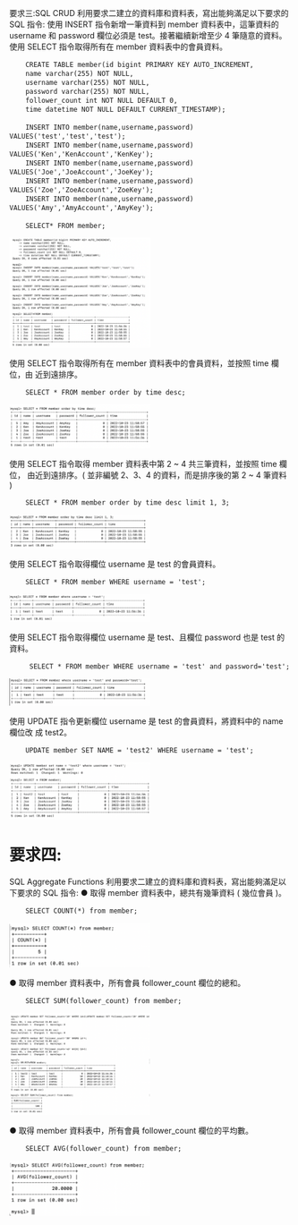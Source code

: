 

要求三:SQL CRUD 利用要求二建立的資料庫和資料表，寫出能夠滿足以下要求的 SQL 指令:
使用 INSERT 指令新增一筆資料到 member 資料表中，這筆資料的 username 和 password 欄位必須是 test。接著繼續新增至少 4 筆隨意的資料。
使用 SELECT 指令取得所有在 member 資料表中的會員資料。
        
        CREATE TABLE member(id bigint PRIMARY KEY AUTO_INCREMENT,
        name varchar(255) NOT NULL,
        username varchar(255) NOT NULL,
        password varchar(255) NOT NULL,
        follower_count int NOT NULL DEFAULT 0,
        time datetime NOT NULL DEFAULT CURRENT_TIMESTAMP);

        INSERT INTO member(name,username,password) VALUES('test','test','test');
        INSERT INTO member(name,username,password) VALUES('Ken','KenAccount','KenKey');
        INSERT INTO member(name,username,password) VALUES('Joe','JoeAccount','JoeKey');
        INSERT INTO member(name,username,password) VALUES('Zoe','ZoeAccount','ZoeKey');
        INSERT INTO member(name,username,password) VALUES('Amy','AmyAccount','AmyKey');

        SELECT* FROM member;
        
<img src="https://github.com/mo-guai/front-end-beginner/blob/main/week05/week05-img/Week05-3-1.png" width="50%">


使用 SELECT 指令取得所有在 member 資料表中的會員資料，並按照 time 欄位，由
近到遠排序。

        SELECT * FROM member order by time desc;
        
<img src="https://github.com/mo-guai/front-end-beginner/blob/main/week05/week05-img/Week05-3-2.png" width="50%">


使用 SELECT 指令取得 member 資料表中第 2 ~ 4 共三筆資料，並按照 time 欄位，
由近到遠排序。( 並非編號 2、3、4 的資料，而是排序後的第 2 ~ 4 筆資料 )

        SELECT * FROM member order by time desc limit 1, 3;
        
<img src="https://github.com/mo-guai/front-end-beginner/blob/main/week05/week05-img/Week05-3-3.png" width="50%">


使用 SELECT 指令取得欄位 username 是 test 的會員資料。

        SELECT * FROM member WHERE username = 'test';
        
<img src="https://github.com/mo-guai/front-end-beginner/blob/main/week05/week05-img/Week05-3-4.png" width="50%">

       
        
        
使用 SELECT 指令取得欄位 username 是 test、且欄位 password 也是 test 的資料。

         SELECT * FROM member WHERE username = 'test' and password='test';
         
<img src="https://github.com/mo-guai/front-end-beginner/blob/main/week05/week05-img/Week05-3-5.png" width="50%">


使用 UPDATE 指令更新欄位 username 是 test 的會員資料，將資料中的 name 欄位改
成 test2。

        UPDATE member SET NAME = 'test2' WHERE username = 'test';
        
<img src="https://github.com/mo-guai/front-end-beginner/blob/main/week05/week05-img/Week05-3-6.png" width="50%">





要求四:
======
SQL Aggregate Functions 利用要求二建立的資料庫和資料表，寫出能夠滿足以下要求的 SQL 指令:
● 取得 member 資料表中，總共有幾筆資料 ( 幾位會員 )。

        SELECT COUNT(*) from member;

<img src="https://github.com/mo-guai/front-end-beginner/blob/main/week05/week05-img/Week05-4-1.png" width="50%">



● 取得 member 資料表中，所有會員 follower_count 欄位的總和。

        SELECT SUM(follower_count) from member;

<img src="https://github.com/mo-guai/front-end-beginner/blob/main/week05/week05-img/Week05-4-2.png" width="50%">



● 取得 member 資料表中，所有會員 follower_count 欄位的平均數。

        SELECT AVG(follower_count) from member;

<img src="https://github.com/mo-guai/front-end-beginner/blob/main/week05/week05-img/Week05-4-3.png" width="50%">
